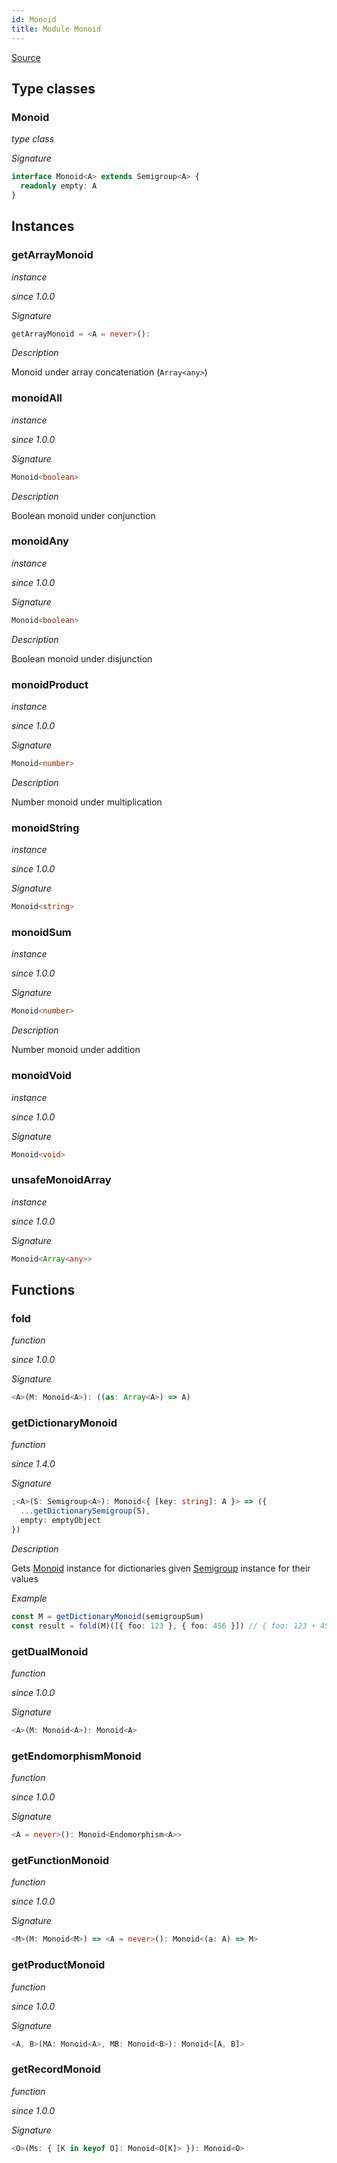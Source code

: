 ```yaml
---
id: Monoid
title: Module Monoid
---
```


[Source](https://github.com/gcanti/fp-ts/blob/master/src/Monoid.ts)

## Type classes

### Monoid

_type class_

_Signature_

```ts
interface Monoid<A> extends Semigroup<A> {
  readonly empty: A
}
```

## Instances

### getArrayMonoid

_instance_

_since 1.0.0_

_Signature_

```ts
getArrayMonoid = <A = never>():
```

_Description_

Monoid under array concatenation (`Array<any>`)

### monoidAll

_instance_

_since 1.0.0_

_Signature_

```ts
Monoid<boolean>
```

_Description_

Boolean monoid under conjunction

### monoidAny

_instance_

_since 1.0.0_

_Signature_

```ts
Monoid<boolean>
```

_Description_

Boolean monoid under disjunction

### monoidProduct

_instance_

_since 1.0.0_

_Signature_

```ts
Monoid<number>
```

_Description_

Number monoid under multiplication

### monoidString

_instance_

_since 1.0.0_

_Signature_

```ts
Monoid<string>
```

### monoidSum

_instance_

_since 1.0.0_

_Signature_

```ts
Monoid<number>
```

_Description_

Number monoid under addition

### monoidVoid

_instance_

_since 1.0.0_

_Signature_

```ts
Monoid<void>
```

### unsafeMonoidArray

_instance_

_since 1.0.0_

_Signature_

```ts
Monoid<Array<any>>
```

## Functions

### fold

_function_

_since 1.0.0_

_Signature_

```ts
<A>(M: Monoid<A>): ((as: Array<A>) => A)
```

### getDictionaryMonoid

_function_

_since 1.4.0_

_Signature_

```ts
;<A>(S: Semigroup<A>): Monoid<{ [key: string]: A }> => ({
  ...getDictionarySemigroup(S),
  empty: emptyObject
})
```

_Description_

Gets [Monoid](./Monoid.md) instance for dictionaries given [Semigroup](./Semigroup.md) instance for their values

_Example_

```ts
const M = getDictionaryMonoid(semigroupSum)
const result = fold(M)([{ foo: 123 }, { foo: 456 }]) // { foo: 123 + 456 }
```

### getDualMonoid

_function_

_since 1.0.0_

_Signature_

```ts
<A>(M: Monoid<A>): Monoid<A>
```

### getEndomorphismMonoid

_function_

_since 1.0.0_

_Signature_

```ts
<A = never>(): Monoid<Endomorphism<A>>
```

### getFunctionMonoid

_function_

_since 1.0.0_

_Signature_

```ts
<M>(M: Monoid<M>) => <A = never>(): Monoid<(a: A) => M>
```

### getProductMonoid

_function_

_since 1.0.0_

_Signature_

```ts
<A, B>(MA: Monoid<A>, MB: Monoid<B>): Monoid<[A, B]>
```

### getRecordMonoid

_function_

_since 1.0.0_

_Signature_

```ts
<O>(Ms: { [K in keyof O]: Monoid<O[K]> }): Monoid<O>
```
